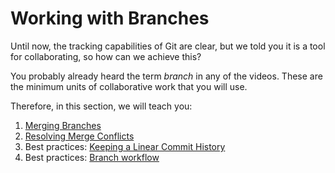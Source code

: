 # Working with Branches

Until now, the tracking capabilities of Git are clear, but we told you it is a tool for collaborating, so how can we achieve this?

You probably already heard the term _branch_ in any of the videos. These are the minimum units of collaborative work that you will use.  

Therefore, in this section, we will teach you:
1. [Merging Branches](01_merging_branches.md)
2. [Resolving Merge Conflicts](02_merge_conflicts.md)
3. Best practices: [Keeping a Linear Commit History](03_keeping_linear_history.md)
4. Best practices: [Branch workflow](04_branch_workflow.md)
